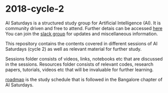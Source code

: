 # 2018-cycle-2
AI Saturdays is a structured study group for Artificial Intelligence (AI). It is community driven and free to attend. Further detais can be accessed [here](https://nurture.ai/ai-saturdays) You can join the [slack group](https://join.slack.com/t/aisaturdays/shared_invite/enQtMjk3ODIyOTk2NTc4LTU5YzUwMDYzYTQwOTM5NTY2NmQ0YmY0YzIyYWIyMGY4YTMyNTIxY2I1ZDdmNjc5NjI2ZWY2YmJiZTYzY2FmNmE) for updates and miscellaneous information. 

This repository contains the contents covered in different sessions of AI Saturdays (cycle 2) as well as relevant material for further study. 

Sessions folder consists of videos, links, notebooks etc that are discussed in the sessions. Resources folder consists of relevant codes, research papers, tutorials, videos etc that will be invaluable for further learning. 

[roadmap](https://github.com/AI6-Bangalore-Chapter/2018-cycle-2/blob/master/Roadmap.md) is the study schedule that is followed in the Bangalore chapter of AI Saturdays.
